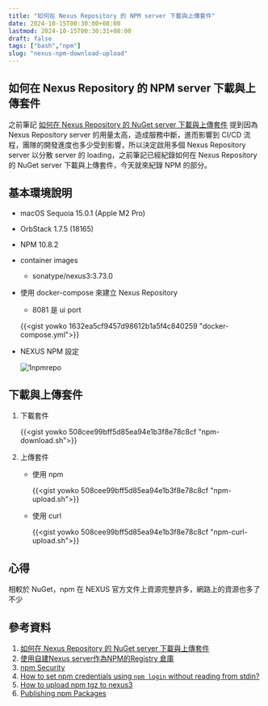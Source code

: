 ```yaml
---
title: "如何在 Nexus Repository 的 NPM server 下載與上傳套件"
date: 2024-10-15T00:30:00+08:00
lastmod: 2024-10-15T00:30:31+08:00
draft: false
tags: ["bash","npm"]
slug: "nexus-npm-download-upload"
---
```


## 如何在 Nexus Repository 的 NPM server 下載與上傳套件

之前筆記 [如何在 Nexus Repository 的 NuGet server 下載與上傳套件](/nexus-nuget-download-upload) 提到因為 Nexus Repository server 的用量太高，造成服務中斷，進而影響到 CI/CD 流程，團隊的開發進度也多少受到影響，所以決定啟用多個 Nexus Repository server 以分散 server 的 loading，之前筆記已經紀錄如何在 Nexus Repository 的 NuGet server 下載與上傳套件，今天就來紀錄 NPM 的部分。

## 基本環境說明

- macOS Sequoia 15.0.1 (Apple M2 Pro)
- OrbStack 1.7.5 (18165)
- NPM 10.8.2
- container images

     - sonatype/nexus3:3.73.0

- 使用 docker-compose 來建立 Nexus Repository

    - 8081 是 ui port

    {{<gist yowko 1632ea5cf9457d98612b1a5f4c840259 "docker-compose.yml">}}

- NEXUS NPM 設定

    ![1npmrepo](https://github.com/user-attachments/assets/0bf6b44a-5e97-4692-b300-823f8cb89de9)

## 下載與上傳套件

1. 下載套件

    {{<gist yowko 508cee99bff5d85ea94e1b3f8e78c8cf "npm-download.sh">}}

2. 上傳套件

    - 使用 npm

        {{<gist yowko 508cee99bff5d85ea94e1b3f8e78c8cf "npm-upload.sh">}}

    - 使用 curl

        {{<gist yowko 508cee99bff5d85ea94e1b3f8e78c8cf "npm-curl-upload.sh">}}

## 心得

相較於 NuGet，npm 在 NEXUS 官方文件上資源完整許多，網路上的資源也多了不少

## 參考資料

1. [如何在 Nexus Repository 的 NuGet server 下載與上傳套件](/nexus-nuget-download-upload)
2. [使用自建Nexus server作為NPM的Registry 倉庫](https://cftang0827.medium.com/%E4%BD%BF%E7%94%A8%E8%87%AA%E5%BB%BAnexus-server%E4%BD%9C%E7%82%BAnpm%E7%9A%84registry-%E5%80%89%E5%BA%AB-e48327d47309)
3. [npm Security](https://help.sonatype.com/en/npm-security.html)
4. [How to set npm credentials using `npm login` without reading from stdin?](https://stackoverflow.com/questions/23460980/how-to-set-npm-credentials-using-npm-login-without-reading-from-stdin)
5. [How to upload npm tgz to nexus3](https://stackoverflow.com/questions/54399393/how-to-upload-npm-tgz-to-nexus3)
6. [Publishing npm Packages](https://help.sonatype.com/en/publishing-npm-packages.html)
